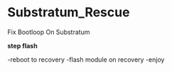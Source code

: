 # Substratum_Rescue
Fix Bootloop On Substratum

**step flash**

-reboot to recovery
-flash module on recovery
-enjoy

